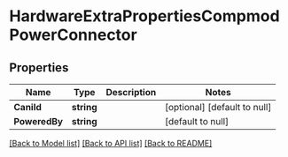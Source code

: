 # HardwareExtraPropertiesCompmodPowerConnector

## Properties
Name | Type | Description | Notes
------------ | ------------- | ------------- | -------------
**CaniId** | **string** |  | [optional] [default to null]
**PoweredBy** | **string** |  | [default to null]

[[Back to Model list]](../README.md#documentation-for-models) [[Back to API list]](../README.md#documentation-for-api-endpoints) [[Back to README]](../README.md)

